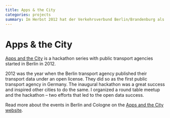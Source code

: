 ```yaml
---
title: Apps & the City
categories: projects
summary: Im Herbst 2012 hat der Verkehrsverbund Berlin/Brandenburg als erste Verbund Deutschlands seine Nahverkehrsdaten geöffnet!
---
```


# Apps & the City

[Apps and the City] is a hackathon series with public transport agencies started in Berlin in 2012. 

2012 was the year when the Berlin transport agency published their transport data under an open license. They did so as the first public transport agency in Germany. The inaugural hackathon was a great success and inspired other cities to do the same. I organized a round table meetup and the hackathon – two efforts that led to the open data success.

Read more about the events in Berlin and Cologne on the [Apps and the City website].

[Apps and the City website]: http://appsandthecity.net/
[Apps and the City]: http://appsandthecity.net/
